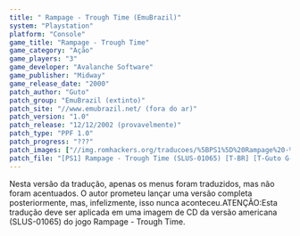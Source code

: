 ```yaml
---
title: " Rampage - Trough Time (EmuBrazil)"
system: "Playstation"
platform: "Console"
game_title: "Rampage - Trough Time"
game_category: "Ação"
game_players: "3"
game_developer: "Avalanche Software"
game_publisher: "Midway"
game_release_date: "2000"
patch_author: "Guto"
patch_group: "EmuBrazil (extinto)"
patch_site: "//www.emubrazil.net/ (fora do ar)"
patch_version: "1.0"
patch_release: "12/12/2002 (provavelmente)"
patch_type: "PPF 1.0"
patch_progress: "???"
patch_images: ["//img.romhackers.org/traducoes/%5BPS1%5D%20Rampage%20-%20Trough%20Time%20-%20EmuBrazil%20-%201.jpg","//img.romhackers.org/traducoes/%5BPS1%5D%20Rampage%20-%20Trough%20Time%20-%20EmuBrazil%20-%202.jpg","//img.romhackers.org/traducoes/%5BPS1%5D%20Rampage%20-%20Trough%20Time%20-%20EmuBrazil%20-%203.jpg"]
patch_file: "[PS1] Rampage - Trough Time (SLUS-01065) [T-BR] [T-Guto G-EmuBrazil] [V-1.0 A-2002].zip"
---
```

Nesta versão da tradução, apenas os menus foram traduzidos, mas não foram acentuados. O autor prometeu lançar uma versão completa posteriormente, mas, infelizmente, isso nunca aconteceu.ATENÇÃO:Esta tradução deve ser aplicada em uma imagem de CD da versão americana (SLUS-01065) do jogo Rampage - Trough Time.